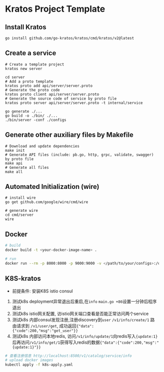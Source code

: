 # Kratos Project Template

## Install Kratos

```
go install github.com/go-kratos/kratos/cmd/kratos/v2@latest
```

## Create a service

```
# Create a template project
kratos new server

cd server
# Add a proto template
kratos proto add api/server/server.proto
# Generate the proto code
kratos proto client api/server/server.proto
# Generate the source code of service by proto file
kratos proto server api/server/server.proto -t internal/service

go generate ./...
go build -o ./bin/ ./...
./bin/server -conf ./configs
```

## Generate other auxiliary files by Makefile

```
# Download and update dependencies
make init
# Generate API files (include: pb.go, http, grpc, validate, swagger) by proto file
make api
# Generate all files
make all
```

## Automated Initialization (wire)

```
# install wire
go get github.com/google/wire/cmd/wire

# generate wire
cd cmd/server
wire
```

## Docker

```bash
# build
docker build -t <your-docker-image-name> .

# run
docker run --rm -p 8000:8000 -p 9000:9000 -v </path/to/your/configs>:/data/conf <your-docker-image-name>
```

## K8S-kratos
-   前提条件: 安装K8S istio consul
1. 测试k8s deployment异常退出后重启,在`info` `main.go +86`设置一分钟后程序退出
2. 测试k8s istio网关配置, 访istio网关端口查看是否能正常访问两个service
3. 测试k8s 内部consul发现注册,注册discovery到`user` `/v1/info/create/1` 路由请求到 `/v1/user/get`, 成功返回`{"data":{"code":200,"msg":"get_user"}}`
4. 测试k8s 内部访问本地redis, 访问`/v1/info/update/1`向redis写入`{update:1}`后再访问`/v1/info/get/1`获得写入redis的数据`{"data":{"code":200,"msg":"{update:1}"}}`

```bash
# 查看注册信息 http://localhost:8500/v1/catalog/service/info
# upload docker images
kubectl apply -f k8s-apply.yaml

```